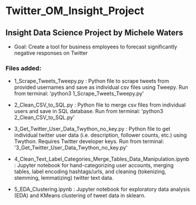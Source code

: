 # Twitter_OM_Insight_Project

## Insight Data Science Project by Michele Waters

* Goal: Create a tool for business employees to forecast significantly negative responses on Twitter 

### Files added:

* 1_Scrape_Tweets_Tweepy.py : Python file to scrape tweets from provided usernames and save as individual csv files using Tweepy. Run from terminal: 'python3 1_Scrape_Tweets_Tweepy.py'

* 2_Clean_CSV_to_SQL.py : Python file to merge csv files from individual users and save in SQL database. Run from terminal: 'python3 2_Clean_CSV_to_SQL.py'

* 3_Get_Twitter_User_Data_Twython_no_key.py : Python file to get individual twitter user data (i.e. description, follower counts, etc.) using Twython. Requires Twitter developer keys. Run from terminal: '3_Get_Twitter_User_Data_Twython_no_key.py'

* 4_Clean_Text_Label_Categories_Merge_Tables_Data_Manipulation.ipynb : Jupyter notebook for hand-categorizing user accounts, merging tables, label encoding hashtags/urls, and cleaning (tokenizing, stemming, lemmatizing) twitter text data.

* 5_EDA_Clustering.ipynb : Jupyter notebook for exploratory data analysis (EDA) and KMeans clustering of tweet data in sklearn.



